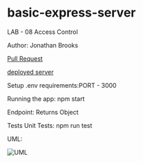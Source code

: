 # basic-express-server

LAB - 08
Access Control

Author: Jonathan Brooks

[Pull Request](https://github.com/jonbrooks01/api-server/pull/8)

[deployed server](https://deployment-practice-main.onrender.com)

Setup
.env requirements:PORT - 3000

Running the app: npm start

Endpoint: Returns Object

<!-- {
  "domain": "deployment-practice-main.onrender.com/",
  "status": "{name: name}",
 "port":
} -->
Tests
Unit Tests: npm run test
<!-- Lint Tests: npm run lint -->

UML:

![UML](./UML.jpg)
